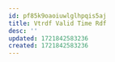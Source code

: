 ```yaml
---
id: pf85k9oaoiuwlglhpqis5aj
title: Vtrdf Valid Time Rdf
desc: ''
updated: 1721842583236
created: 1721842583236
---
```

